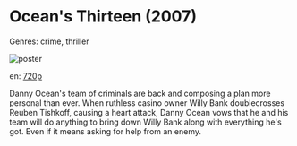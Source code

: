 # Ocean's Thirteen (2007)

Genres: crime, thriller

![poster](http://image.tmdb.org/t/p/w500/5QTc2a782KkHwz4NntHMDgcp3PX.jpg)

en:
  [720p](magnet:?xt=urn:btih:161CB6B6F6D594E9829B02A72254ADCA6A3F838B&tr=udp://glotorrents.pw:6969/announce&tr=udp://tracker.opentrackr.org:1337/announce&tr=udp://torrent.gresille.org:80/announce&tr=udp://tracker.openbittorrent.com:80&tr=udp://tracker.coppersurfer.tk:6969&tr=udp://tracker.leechers-paradise.org:6969&tr=udp://p4p.arenabg.ch:1337&tr=udp://tracker.internetwarriors.net:1337)
  


Danny Ocean's team of criminals are back and composing a plan more personal than ever. When ruthless casino owner Willy Bank doublecrosses Reuben Tishkoff, causing a heart attack, Danny Ocean vows that he and his team will do anything to bring down Willy Bank along with everything he's got. Even if it means asking for help from an enemy.